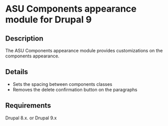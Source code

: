 # ASU Components appearance module for Drupal 9

## Description 

The ASU Components appearance module provides customizations on the components 
appearance.

## Details

- Sets the spacing between components classes
- Removes the delete confirmation button on the paragraphs

## Requirements

Drupal 8.x. or Drupal 9.x
